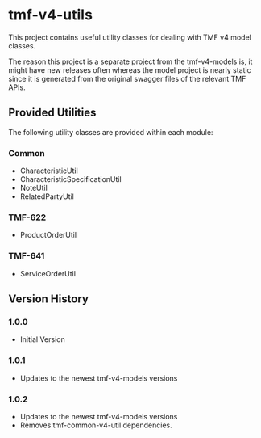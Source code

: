 # tmf-v4-utils
This project contains useful utility classes for dealing with TMF v4 model classes.

The reason this project is a separate project from the tmf-v4-models is, it might have new releases often whereas the model project is nearly static since it is generated from the original swagger files of the relevant TMF APIs.

## Provided Utilities
The following utility classes are provided within each module: 

### Common
- CharacteristicUtil
- CharacteristicSpecificationUtil
- NoteUtil
- RelatedPartyUtil

### TMF-622
- ProductOrderUtil

### TMF-641
- ServiceOrderUtil

## Version History
### 1.0.0
- Initial Version
### 1.0.1
- Updates to the newest tmf-v4-models versions
### 1.0.2
- Updates to the newest tmf-v4-models versions
- Removes tmf-common-v4-util dependencies.